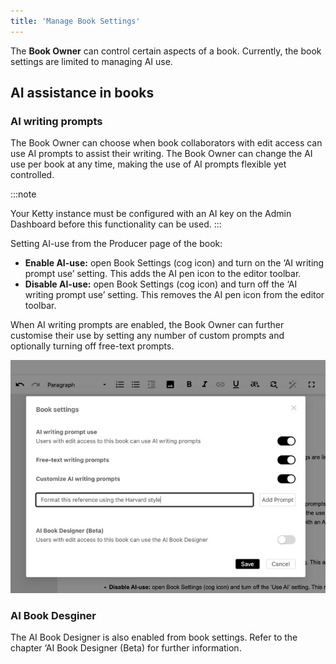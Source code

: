 ```yaml
---
title: 'Manage Book Settings'
---
```


The **Book Owner** can control certain aspects of a book. Currently, the book settings are limited to managing AI use.

## AI assistance in books

### AI writing prompts

The Book Owner can choose when book collaborators with edit access can use AI prompts to assist their writing. The Book Owner can change the AI use per book at any time, making the use of AI prompts flexible yet controlled.

:::note

Your Ketty instance must be configured with an AI key on the Admin Dashboard before this functionality can be used.
:::

Setting AI-use from the Producer page of the book:

- **Enable AI-use:** open Book Settings (cog icon) and turn on the ‘AI writing prompt use’ setting. This adds the AI pen icon to the editor toolbar.
- **Disable AI-use:** open Book Settings (cog icon) and turn off the ‘AI writing prompt use’ setting. This removes the AI pen icon from the editor toolbar.

When AI writing prompts are enabled, the Book Owner can further customise their use by setting any number of custom prompts and optionally turning off free-text prompts.

![Book settings showing a custom prompt being added](../../../static/img/37e09968f3ab_medium.png)

### AI Book Desginer

The AI Book Designer is also enabled from book settings. Refer to the chapter ‘AI Book Designer (Beta) for further information.
